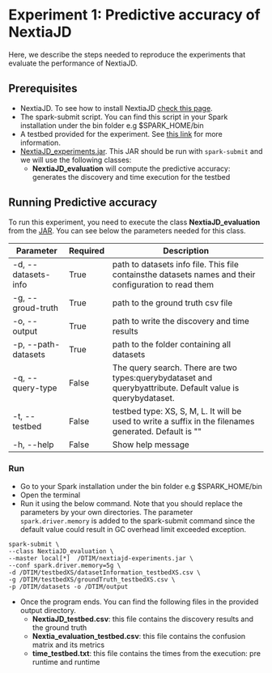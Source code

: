 # Experiment 1: Predictive accuracy of NextiaJD

Here, we describe the steps needed to reproduce the experiments that evaluate the performance of NextiaJD.

## Prerequisites

* NextiaJD. To see how to install NextiaJD [check this page](https://github.com/dtim-upc/NextiaJD#installation). 
* The spark-submit script. You can find this script in your Spark installation under the bin folder e.g $SPARK_HOME/bin
* A testbed provided for the experiment. See [this link](https://github.com/dtim-upc/NextiaJD/tree/1.0/experiments#setting) for more information.
* [NextiaJD_experiments.jar](https://mydisk.cs.upc.edu/s/WPp7ApMzeyPc7sX/download). This JAR should be run with `spark-submit` and we will use the following classes:
    *  **NextiaJD_evaluation** will compute the predictive accuracy: generates the discovery and time execution for the testbed

## Running Predictive accuracy

To run this experiment, you need to execute the class **NextiaJD_evaluation** from the [JAR]( https://mydisk.cs.upc.edu/s/WPp7ApMzeyPc7sX/download). You can see below the parameters needed for this class.


| Parameter           | Required | Description                                                                                                 |
|---------------------|----------|-------------------------------------------------------------------------------------------------------------|
| -d, --datasets-info | True     | path to datasets info file. This file containsthe datasets names and their configuration to read them       |
| -g, --groud-truth   | True     | path to the ground truth csv file                                                                           |
| -o, --output        | True     | path to write the discovery and time results                                                                |
| -p, --path-datasets | True     | path to the folder containing all datasets                                                                  |
| -q, --query-type    | False    | The query search. There are two types:querybydataset and querybyattribute. Default value is querybydataset. |
| -t, --testbed       | False    | testbed type: XS, S, M, L. It will be used to write a suffix in the filenames generated. Default is ""      |
| -h, --help          | False    | Show help message                                                                                           |

### Run

* Go to your Spark installation under the bin folder e.g $SPARK_HOME/bin
* Open the terminal
* Run it using the below command. Note that you should replace the parameters by your own directories. The parameter `spark.driver.memory` is added to the spark-submit command since the default value could result in GC overhead limit exceeded exception.

```
spark-submit \
--class NextiaJD_evaluation \
--master local[*]  /DTIM/nextiajd-experiments.jar \
--conf spark.driver.memory=5g \
-d /DTIM/testbedXS/datasetInformation_testbedXS.csv \
-g /DTIM/testbedXS/groundTruth_testbedXS.csv \
-p /DTIM/datasets -o /DTIM/output
```
* Once the program ends. You can find the following files in the provided output directory.
    *  **NextiaJD_testbed.csv**: this file contains the discovery results and the ground truth
    *  **Nextia\_evaluation_testbed.csv**: this file contains the confusion matrix and its metrics
    *  **time_testbed.txt**: this file contains the times from the execution: pre runtime and runtime
